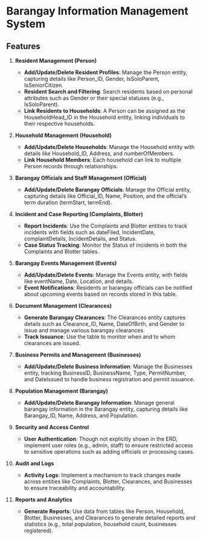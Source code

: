 # Barangay Information Management System

## Features

1. **Resident Management (Person)**
   - **Add/Update/Delete Resident Profiles**: Manage the Person entity, capturing details like Person_ID, Gender, IsSoloParent, IsSeniorCitizen.
   - **Resident Search and Filtering**: Search residents based on personal attributes such as Gender or their special statuses (e.g., IsSoloParent).
   - **Link Residents to Households**: A Person can be assigned as the HouseholdHead_ID in the Household entity, linking individuals to their respective households.

2. **Household Management (Household)**
   - **Add/Update/Delete Households**: Manage the Household entity with details like Household_ID, Address, and numberOfMembers.
   - **Link Household Members**: Each household can link to multiple Person records through relationships.

3. **Barangay Officials and Staff Management (Official)**
   - **Add/Update/Delete Barangay Officials**: Manage the Official entity, capturing details like Official_ID, Name, Position, and the official’s term duration (termStart, termEnd).

4. **Incident and Case Reporting (Complaints, Blotter)**
   - **Report Incidents**: Use the Complaints and Blotter entities to track incidents with fields such as dateFiled, IncidentDate, complaintDetails, IncidentDetails, and Status.
   - **Case Status Tracking**: Monitor the Status of incidents in both the Complaints and Blotter tables.

5. **Barangay Events Management (Events)**
   - **Add/Update/Delete Events**: Manage the Events entity, with fields like eventName, Date, Location, and details.
   - **Event Notifications**: Residents or barangay officials can be notified about upcoming events based on records stored in this table.

6. **Document Management (Clearances)**
   - **Generate Barangay Clearances**: The Clearances entity captures details such as Clearance_ID, Name, DateOfBirth, and Gender to issue and manage various barangay clearances.
   - **Track Issuance**: Use the table to monitor when and to whom clearances are issued.

7. **Business Permits and Management (Businesses)**
   - **Add/Update/Delete Business Information**: Manage the Businesses entity, tracking BusinessID, BusinessName, Type, PermitNumber, and DateIssued to handle business registration and permit issuance.

8. **Population Management (Barangay)**
   - **Add/Update/Delete Barangay Information**: Manage general barangay information in the Barangay entity, capturing details like Barangay_ID, Name, Address, and Population.

9. **Security and Access Control**
   - **User Authentication**: Though not explicitly shown in the ERD, implement user roles (e.g., admin, staff) to ensure restricted access to sensitive operations such as adding officials or processing cases.

10. **Audit and Logs**
    - **Activity Logs**: Implement a mechanism to track changes made across entities like Complaints, Blotter, Clearances, and Businesses to ensure traceability and accountability.

11. **Reports and Analytics**
    - **Generate Reports**: Use data from tables like Person, Household, Blotter, Businesses, and Clearances to generate detailed reports and statistics (e.g., total population, household count, businesses registered).
